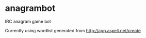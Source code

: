 # anagrambot
IRC anagram game bot

Currently using wordlist generated from http://app.aspell.net/create
